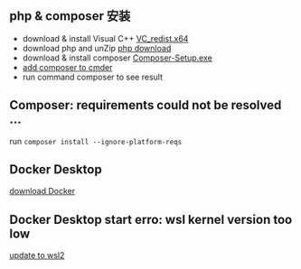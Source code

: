 ## php & composer 安装
+ download & install Visual C++ [VC_redist.x64](https://aka.ms/vs/15/release/VC_redist.x64.exe)
+ download php and unZip [php download](https://windows.php.net/download/)
+ download & install composer [Composer-Setup.exe](https://getcomposer.org/Composer-Setup.exe)
+ [add composer to cmder](https://gist.github.com/emasantos/b131eee3ffd6c64a1f31a6ab543456ba)
+ run command composer to see result

## Composer: requirements could not be resolved ...
run `composer install --ignore-platform-reqs`



## Docker Desktop
[download Docker](https://www.docker.com/products/docker-desktop/)
## Docker Desktop start erro: wsl kernel version too low 
[update to wsl2](https://medium.com/@dilsharahasanka/solved-docker-desktop-requires-a-newer-wsl-kernel-version-on-windows-b093b1684c0b)
